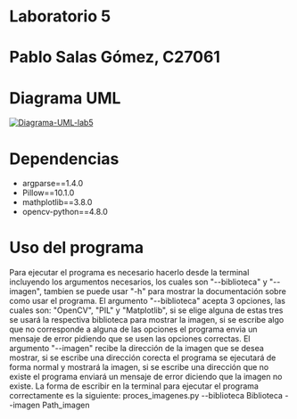 # Laboratorio 5
# Pablo Salas Gómez, C27061

# Diagrama UML
<a href="https://imgbb.com/"><img src="https://i.ibb.co/gWbJRjj/Diagrama-UML-lab5.webp" alt="Diagrama-UML-lab5" border="0" /></a>

# Dependencias
* argparse==1.4.0
* Pillow==10.1.0
* mathplotlib==3.8.0
* opencv-python==4.8.0

# Uso del programa
Para ejecutar el programa es necesario hacerlo desde la terminal incluyendo los argumentos necesarios, los cuales son "--biblioteca" y "--imagen", tambien se puede usar "-h" para mostrar la documentación sobre como usar el programa.
El argumento "--biblioteca" acepta 3 opciones, las cuales son: "OpenCV", "PIL" y "Matplotlib", si se elige alguna de estas tres se usará la respectiva biblioteca para mostrar la imagen, si se escribe algo que no corresponde a alguna de las opciones el programa envia un mensaje de error pidiendo que se usen las opciones correctas.
El argumento "--imagen" recibe la dirección de la imagen que se desea mostrar, si se escribe una dirección corecta el programa se ejecutará de forma normal y mostrará la imagen, si se escribe una dirección que no existe el programa enviará un mensaje de error diciendo que la imagen no existe.
La forma de escribir en la terminal para ejecutar el programa correctamente es la siguiente:
proces_imagenes.py --biblioteca Biblioteca --imagen Path_imagen
